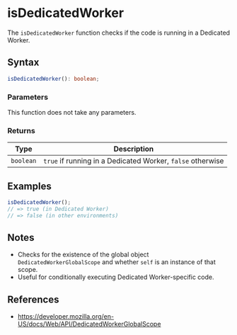 # isDedicatedWorker

The `isDedicatedWorker` function checks if the code is running in a Dedicated Worker.

## Syntax

```typescript
isDedicatedWorker(): boolean;
```

### Parameters

This function does not take any parameters.

### Returns

| Type       | Description                                                |
| ---------- | ---------------------------------------------------------- |
| `boolean`  | `true` if running in a Dedicated Worker, `false` otherwise |

## Examples

```typescript
isDedicatedWorker();
// => true (in Dedicated Worker)
// => false (in other environments)
```

## Notes

* Checks for the existence of the global object `DedicatedWorkerGlobalScope` and whether `self` is an instance of that scope.
* Useful for conditionally executing Dedicated Worker-specific code.

## References

* https://developer.mozilla.org/en-US/docs/Web/API/DedicatedWorkerGlobalScope
